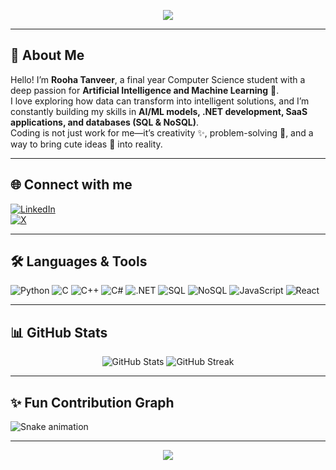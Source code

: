 <!-- Banner -->
<p align="center">
  <img src="https://capsule-render.vercel.app/api?type=waving&color=BA9CD9&height=200&section=header&text=Hi%20I'm%20Rooha%20Tanveer%20💜&fontSize=40&fontColor=ffffff&animation=fadeIn" />
</p>

---

## 💫 About Me  
Hello! I’m **Rooha Tanveer**, a final year Computer Science student with a deep passion for **Artificial Intelligence and Machine Learning** 🌸.  
I love exploring how data can transform into intelligent solutions, and I’m constantly building my skills in **AI/ML models, .NET development, SaaS applications, and databases (SQL & NoSQL)**.  
Coding is not just work for me—it’s creativity ✨, problem-solving 🌷, and a way to bring cute ideas 💜 into reality.  

---

## 🌐 Connect with me
[![LinkedIn](https://img.shields.io/badge/LinkedIn-BA9CD9?style=for-the-badge&logo=linkedin&logoColor=white)](https://www.linkedin.com/in/rooha-tanveer-220476282/)  
[![X](https://img.shields.io/badge/Twitter-BA9CD9?style=for-the-badge&logo=twitter&logoColor=white)](https://x.com/Rooha_Tanveer?t=fLi0THZiVy-Hcq-nSBiSlg&s=08)

---

## 🛠️ Languages & Tools
![Python](https://img.shields.io/badge/Python-BA9CD9?style=for-the-badge&logo=python&logoColor=white)
![C](https://img.shields.io/badge/C-BA9CD9?style=for-the-badge&logo=c&logoColor=white)
![C++](https://img.shields.io/badge/C++-BA9CD9?style=for-the-badge&logo=c%2B%2B&logoColor=white)
![C#](https://img.shields.io/badge/C%23-BA9CD9?style=for-the-badge&logo=csharp&logoColor=white)
![.NET](https://img.shields.io/badge/.NET-BA9CD9?style=for-the-badge&logo=dotnet&logoColor=white)
![SQL](https://img.shields.io/badge/SQL-BA9CD9?style=for-the-badge&logo=postgresql&logoColor=white)
![NoSQL](https://img.shields.io/badge/NoSQL-BA9CD9?style=for-the-badge&logo=mongodb&logoColor=white)
![JavaScript](https://img.shields.io/badge/JavaScript-BA9CD9?style=for-the-badge&logo=javascript&logoColor=white)
![React](https://img.shields.io/badge/React-BA9CD9?style=for-the-badge&logo=react&logoColor=white)

---

## 📊 GitHub Stats
<p align="center">
  <img src="https://github-readme-stats.vercel.app/api?username=muffin-123&show_icons=true&theme=tokyonight&title_color=BA9CD9&icon_color=BA9CD9&text_color=ffffff&bg_color=1c1c1c" alt="GitHub Stats" />
  <img src="https://github-readme-streak-stats.herokuapp.com/?user=muffin-123&theme=tokyonight&ring=BA9CD9&fire=BA9CD9&currStreakLabel=BA9CD9&background=1c1c1c" alt="GitHub Streak" />
</p>

---

## ✨ Fun Contribution Graph
![Snake animation](https://github.com/muffin-123/muffin-123/blob/output/github-contribution-grid-snake.svg)

---

<p align="center">
  <img src="https://capsule-render.vercel.app/api?type=waving&color=BA9CD9&height=150&section=footer" />
</p>
